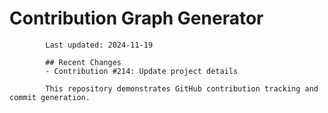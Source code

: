 # Contribution Graph Generator
            
            Last updated: 2024-11-19
            
            ## Recent Changes
            - Contribution #214: Update project details
            
            This repository demonstrates GitHub contribution tracking and commit generation.
        